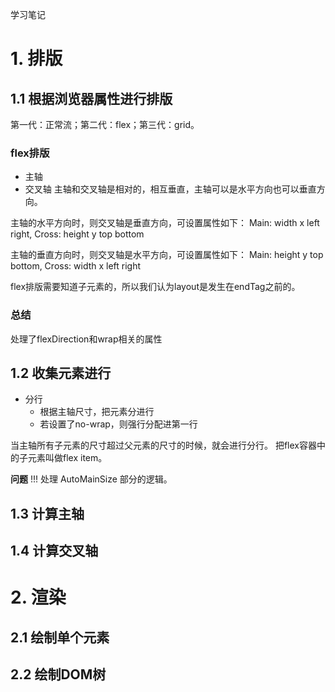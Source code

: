 学习笔记

# 1. 排版
## 1.1 根据浏览器属性进行排版
第一代：正常流；第二代：flex；第三代：grid。

### flex排版
* 主轴
* 交叉轴
主轴和交叉轴是相对的，相互垂直，主轴可以是水平方向也可以垂直方向。

主轴的水平方向时，则交叉轴是垂直方向，可设置属性如下：
    Main: width x left right,       Cross: height y top bottom

主轴的垂直方向时，则交叉轴是水平方向，可设置属性如下：
    Main: height y top bottom,       Cross: width x left right

flex排版需要知道子元素的，所以我们认为layout是发生在endTag之前的。

### 总结
处理了flexDirection和wrap相关的属性
## 1.2 收集元素进行
* 分行
   * 根据主轴尺寸，把元素分进行
   * 若设置了no-wrap，则强行分配进第一行

当主轴所有子元素的尺寸超过父元素的尺寸的时候，就会进行分行。
把flex容器中的子元素叫做flex item。

**问题**
!!! 处理 AutoMainSize 部分的逻辑。

## 1.3 计算主轴

## 1.4 计算交叉轴

# 2. 渲染
## 2.1 绘制单个元素

## 2.2 绘制DOM树